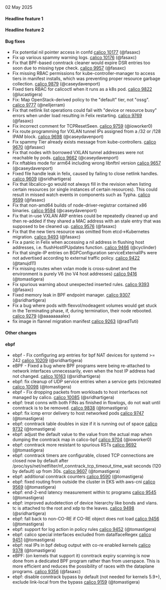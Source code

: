 02 May 2025

#### Headline feature 1

#### Headline feature 2

#### Bug fixes

- Fix potential nil pointer access in confd [calico 10177](https://github.com/projectcalico/calico/pull/10177) (@fasaxc)
- Fix up various spammy warning logs. [calico 10176](https://github.com/projectcalico/calico/pull/10176) (@fasaxc)
- Fix that BPF-based conntrack cleaner would expire DSR entries too soon due to missing type check. [calico 9957](https://github.com/projectcalico/calico/pull/9957) (@fasaxc)
- Fix missing RBAC permissions for kube-controller-manager to access tiers in manifest installs, which was preventing proper resource garbage collection. [calico 9879](https://github.com/projectcalico/calico/pull/9879) (@caseydavenport)
- Fixed tiers RBAC for calicoctl when it runs as a k8s pod. [calico 9822](https://github.com/projectcalico/calico/pull/9822) (@lucastigera)
- Fix: Map OpenStack-derived policy to the "default" tier, not "ossg". [calico 9777](https://github.com/projectcalico/calico/pull/9777) (@nelljerram)
- Fix that netlink list operations could fail with "device or resource busy" errors when under load resulting in Felix restarting. [calico 9769](https://github.com/projectcalico/calico/pull/9769) (@fasaxc)
- Fix incorrect comment for TCPResetSeen. [calico 9759](https://github.com/projectcalico/calico/pull/9759) (@ioworker0)
- Fix route programming for VXLAN tunnel IPs assigned from a /32 or /128 IPAM block. [calico 9698](https://github.com/projectcalico/calico/pull/9698) (@caseydavenport)
- Fix spammy Tier already exists message from kube-controllers. [calico 9670](https://github.com/projectcalico/calico/pull/9670) (@fasaxc)
- Fix that nodes with borrowed VXLAN tunnel addresses were not reachable by pods. [calico 9662](https://github.com/projectcalico/calico/pull/9662) (@caseydavenport)
- Fix nftables mode for arm64 including wrong libnftnl version [calico 9657](https://github.com/projectcalico/calico/pull/9657) (@caseydavenport)
- Fixed file handle leak in felix, caused by failing to close netlink handles. [calico 9609](https://github.com/projectcalico/calico/pull/9609) (@sridhartigera)
- Fix that libcalico-go would not always fill in the revision when listing certain resources (or single instances of certain resources).  This could result in missed watch events in components such as Typha. [calico 9599](https://github.com/projectcalico/calico/pull/9599) (@fasaxc)
- Fix that non-amd64 builds of node-driver-registrar contained x86 binaries. [calico 9594](https://github.com/projectcalico/calico/pull/9594) (@caseydavenport)
- Fix that in-use VXLAN ARP entries could be repeatedly cleaned up and then re-added if they shared a MAC address with an stale entry that was supposed to be cleaned up. [calico 9576](https://github.com/projectcalico/calico/pull/9576) (@fasaxc)
- Fix that the new tiers resource was omitted from etcd->Kubernetes migration. [calico 9493](https://github.com/projectcalico/calico/pull/9493) (@fasaxc)
- Fix a panic in Felix when accessing a nil address in flushing host addresses, i.e. flushHostIPUpdates function. [calico 9466](https://github.com/projectcalico/calico/pull/9466) (@cyclinder)
- Fix that single-IP entries on BGPConfiguration serviceExternalIPs were not advertised according to external traffic policy. [calico 9422](https://github.com/projectcalico/calico/pull/9422) (@tanujd11)
- Fix missing routes when vxlan mode is cross-subnet and the environment is purely V6 (no V4 host addresses) [calico 9416](https://github.com/projectcalico/calico/pull/9416) (@tomastigera)
- Fix spurious warning about unexpected inserted rules. [calico 9393](https://github.com/projectcalico/calico/pull/9393) (@fasaxc)
- Fixed memory leak in BPF endpoint manager. [calico 9307](https://github.com/projectcalico/calico/pull/9307) (@sridhartigera)
- Fix a bug where pods with flexvol/nodeagent volumes would get stuck in the Terminating phase, if, during termination, their node rebooted. [calico 9279](https://github.com/projectcalico/calico/pull/9279) (@aaaaaaaalex)
- fix image in flannel migration manifest [calico 9263](https://github.com/projectcalico/calico/pull/9263) (@radTuti)
#### Other changes

#### ebpf
- ebpf - Fix configuring arp entries for bpf NAT devices for systemd >= 242 [calico 10209](https://github.com/projectcalico/calico/pull/10209) (@sridhartigera)
- eBPF - Fixed a bug where BPF programs were being re-attached to network interfaces unnecessarily, even when the host IP address had not changed. [calico 10163](https://github.com/projectcalico/calico/pull/10163) (@sridhartigera)
- ebpf: fix cleanup of UDP service entries when a service gets (re)created [calico 10098](https://github.com/projectcalico/calico/pull/10098) (@tomastigera)
- ebpf - Fix dropping packets from workloads to host interfaces not managed by calico. [calico 10085](https://github.com/projectcalico/calico/pull/10085) (@sridhartigera)
- ebpf: treat conns with both FINs as finished in flowlogs, do not wait until conntrack is to be removed. [calico 9838](https://github.com/projectcalico/calico/pull/9838) (@tomastigera)
- ebpf: fix icmp error delivery to host networked pods [calico 9747](https://github.com/projectcalico/calico/pull/9747) (@tomastigera)
- ebpf: conntrack table doubles in size if it is running out of space [calico 9732](https://github.com/projectcalico/calico/pull/9732) (@tomastigera)
- ebpf: adjust the default value to the value from the actual map when dumping the conntrack map in calico-bpf [calico 9704](https://github.com/projectcalico/calico/pull/9704) (@ioworker0)
- ebpf: conntrack more resistant to spurious RSTs [calico 9692](https://github.com/projectcalico/calico/pull/9692) (@tomastigera)
- ebpf: conntrack timers are configurable, closed TCP connections are closed now by default after /proc/sys/net/netfilter/nf_conntrack_tcp_timeout_time_wait seconds (120 by default) up from 30s. [calico 9607](https://github.com/projectcalico/calico/pull/9607) (@tomastigera)
- ebpf: additional conntrack counters [calico 9590](https://github.com/projectcalico/calico/pull/9590) (@tomastigera)
- ebpf: fixed routing from outside the cluster in EKS with aws-cni [calico 9569](https://github.com/projectcalico/calico/pull/9569) (@tomastigera)
- ebpf: end-2-end latency measurement within tc programs [calico 9545](https://github.com/projectcalico/calico/pull/9545) (@tomastigera)
- ebpf: improved autodetection of device hierarchy like bonds and vlans. tc is attached to the root and xdp to the leaves. [calico 9498](https://github.com/projectcalico/calico/pull/9498) (@sridhartigera)
- ebpf: fall back to non-CO-RE if CO-RE object does not load [calico 9456](https://github.com/projectcalico/calico/pull/9456) (@tomastigera)
- ebpf: support for log action in policy rules [calico 9452](https://github.com/projectcalico/calico/pull/9452) (@tomastigera)
- ebpf: calico special interfaces excluded from dataIfaceRegex [calico 9451](https://github.com/projectcalico/calico/pull/9451) (@tomastigera)
- ebpf: real IPs in bpf debug output with co-re enabled kernels [calico 9378](https://github.com/projectcalico/calico/pull/9378) (@tomastigera)
- eBPF: (on kernels that support it) conntrack expiry scanning is now done from a dedicated BPF program rather than from userspace. This is more efficient and reduces the possibility of races with the dataplane programs. [calico 9356](https://github.com/projectcalico/calico/pull/9356) (@fasaxc)
- ebpf: disable conntrack bypass by default (not needed for kernels 5.9+), exclude link-local from the bypass [calico 9159](https://github.com/projectcalico/calico/pull/9159) (@tomastigera)
